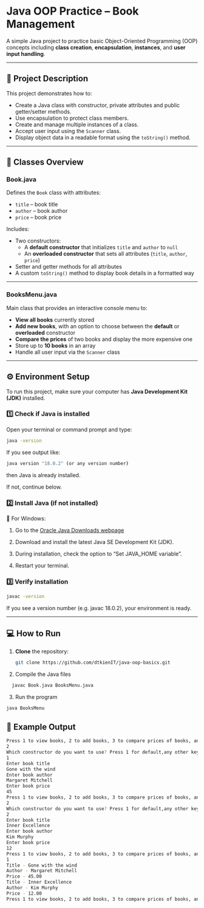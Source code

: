 # Java OOP Practice – Book Management

A simple Java project to practice basic Object-Oriented Programming (OOP) concepts including **class creation**, **encapsulation**, **instances**, and **user input handling**.

---

## 📘 Project Description

This project demonstrates how to:

- Create a Java class with constructor, private attributes and public getter/setter methods.
- Use encapsulation to protect class members.
- Create and manage multiple instances of a class.
- Accept user input using the `Scanner` class.
- Display object data in a readable format using the `toString()` method.

---

## 🧩 Classes Overview

### **Book.java**

Defines the `Book` class with attributes:

- `title` – book title  
- `author` – book author  
- `price` – book price  

Includes:
- Two constructors:
  - A **default constructor** that initializes `title` and `author` to `null`
  - An **overloaded constructor** that sets all attributes (`title`, `author`, `price`)
- Setter and getter methods for all attributes  
- A custom `toString()` method to display book details in a formatted way  

---

### **BooksMenu.java**

Main class that provides an interactive console menu to:

- **View all books** currently stored  
- **Add new books**, with an option to choose between the **default** or **overloaded** constructor  
- **Compare the prices** of two books and display the more expensive one  
- Store up to **10 books** in an array  
- Handle all user input via the `Scanner` class  


---

## ⚙️ Environment Setup

To run this project, make sure your computer has **Java Development Kit (JDK)** installed.

### **1️⃣ Check if Java is installed**

Open your terminal or command prompt and type:

```bash
java -version
```

If you see output like:

```bash
java version "18.0.2" (or any version number)
```

then Java is already installed.

If not, continue below.

### **2️⃣ Install Java (if not installed)**

🔹 For Windows:

1. Go to the [Oracle Java Downloads webpage](https://www.oracle.com/java/technologies/downloads/?er=221886)

2. Download and install the latest Java SE Development Kit (JDK).

3. During installation, check the option to “Set JAVA_HOME variable”.

4. Restart your terminal.

### **3️⃣ Verify installation**

```bash
javac -version
```

If you see a version number (e.g. javac 18.0.2), your environment is ready.

---

## 💻 How to Run

1. **Clone** the repository:
   ```bash
   git clone https://github.com/dtkienIT/java-oop-basics.git
   ```
2. Compile the Java files

```bash
  javac Book.java BooksMenu.java
```

3.  Run the program

```bash
java BooksMenu
```
## 🧠 Example Output
```bash
Press 1 to view books, 2 to add books, 3 to compare prices of books, any other key to exit
2
Which constructor do you want to use? Press 1 for default,any other key for overloaded constructor
1
Enter book title
Gone with the wind
Enter book author
Margaret Mitchell
Enter book price
45
Press 1 to view books, 2 to add books, 3 to compare prices of books, any other key to exit
2
Which constructor do you want to use? Press 1 for default,any other key for overloaded constructor
2
Enter book title
Inner Excellence
Enter book author
Kim Murphy
Enter book price
12
Press 1 to view books, 2 to add books, 3 to compare prices of books, any other key to exit
1
Title - Gone with the wind
Author - Margaret Mitchell
Price - 45.00
Title - Inner Excellence
Author - Kim Murphy
Price - 12.00
Press 1 to view books, 2 to add books, 3 to compare prices of books, any other key to exit

```